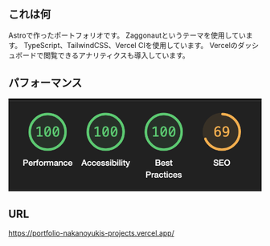 ## これは何

Astroで作ったポートフォリオです。
Zaggonautというテーマを使用しています。
TypeScript、TailwindCSS、Vercel CIを使用しています。
Vercelのダッシュボードで閲覧できるアナリティクスも導入しています。

## パフォーマンス

![NAKANO YUKI PORTFOLIO](./images/performance.jpg)

## URL

https://portfolio-nakanoyukis-projects.vercel.app/
